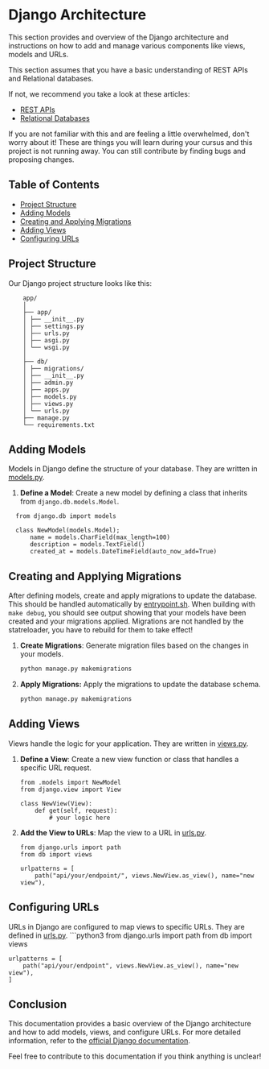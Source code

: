 # Django Architecture

This section provides and overview of the Django architecture and instructions on how to add and manage various components like views, models and URLs.

This section assumes that you have a basic understanding of REST APIs and Relational databases.

If not, we recommend you take a look at these articles:
*  [REST APIs](https://www.freecodecamp.org/news/how-to-use-rest-api/)
*  [Relational Databases](https://cloud.google.com/learn/what-is-a-relational-database?hl=de#:~:text=A%20relational%20database%20is%20a,structures%20relate%20to%20each%20other.)

If you are not familiar with this and are feeling a little overwhelmed, don't worry about it! These are things you will learn during your cursus and this project is not running away. You can still contribute by finding bugs and proposing changes.

## Table of Contents
- [Project Structure](#project-structure)
- [Adding Models](#adding-models)
- [Creating and Applying Migrations](#creating-and-applying-migrations)
- [Adding Views](#adding-views)
- [Configuring URLs](#configuring-urls)

## Project Structure

Our Django project structure looks like this:
```
    app/
    │
    ├── app/
    │ ├── __init__.py
    │ ├── settings.py
    │ ├── urls.py
    │ ├── asgi.py
    │ └── wsgi.py
    │
    ├── db/
    │ ├── migrations/
    │ ├── __init__.py
    │ ├── admin.py
    │ ├── apps.py
    │ ├── models.py
    │ ├── views.py
    │ └── urls.py
    ├── manage.py
    └── requirements.txt
```

## Adding Models

Models in Django define the structure of your database. They are written in [models.py](~/app/db/models.py).

1. **Define a Model**: Create a new model by defining a class that inherits from `django.db.models.Model`.
  ```python3
    from django.db import models

    class NewModel(models.Model);
        name = models.CharField(max_length=100)
        description = models.TextField()
        created_at = models.DateTimeField(auto_now_add=True)
  ```

## Creating and Applying Migrations

After defining models, create and apply migrations to update the database. This should be handled automatically by [entrypoint.sh](~/app/startup/entrypoint.sh). When building with `make debug`, you should see output showing that your models have been created and your migrations applied.
Migrations are not handled by the statreloader, you have to rebuild for them to take effect!

1. **Create Migrations**: Generate migration files based on the changes in your models.
    ```sh
    python manage.py makemigrations
    ```
2. **Apply Migrations:** Apply the migrations to update the database schema.
    ```sh
    python manage.py makemigrations
    ```

## Adding Views

Views handle the logic for your application. They are written in [views.py](~/app/db/views.py).

1. **Define a View**: Create a new view function or class that handles a specific URL request.

    ```python3
    from .models import NewModel
    from django.view import View

    class NewView(View):
        def get(self, request):
            # your logic here
    ```
2. **Add the View to URLs**: Map the view to a URL in [urls.py](~/app/app/urls.py).

    ```python3
    from django.urls import path
    from db import views

    urlpatterns = [
        path("api/your/endpoint/", views.NewView.as_view(), name="new view"),
    ```

## Configuring URLs

URLs in Django are configured to map views to specific URLs. They are defined in [urls.py](~/app/app/urls.py).
    ```python3
    from django.urls import path
    from db import views

    urlpatterns = [
        path("api/your/endpoint", views.NewView.as_view(), name="new view"),
    ]

## Conclusion

This documentation provides a basic overview of the Django architecture and how to add models, views, and configure URLs. For more detailed information, refer to the [official Django documentation](https://docs.djangoproject.com/).

Feel free to contribute to this documentation if you think anything is unclear!
